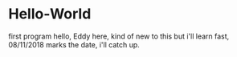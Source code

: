 # Hello-World
first program 
hello, Eddy here, kind of new to this but i'll learn fast, 08/11/2018 marks the date, i'll catch up. 
